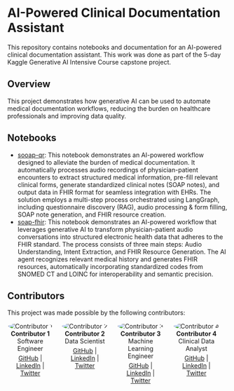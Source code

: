 # AI-Powered Clinical Documentation Assistant

This repository contains notebooks and documentation for an AI-powered clinical documentation assistant. This work was done as part of the 5-day Kaggle Generative AI Intensive Course capstone project.

## Overview

This project demonstrates how generative AI can be used to automate medical documentation workflows, reducing the burden on healthcare professionals and improving data quality.

## Notebooks

*   [sooap-qr](docs/sooap-qr.md): This notebook demonstrates an AI-powered workflow designed to alleviate the burden of medical documentation. It automatically processes audio recordings of physician-patient encounters to extract structured medical information, pre-fill relevant clinical forms, generate standardized clinical notes (SOAP notes), and output data in FHIR format for seamless integration with EHRs. The solution employs a multi-step process orchestrated using LangGraph, including questionnaire discovery (RAG), audio processing & form filling, SOAP note generation, and FHIR resource creation.
*   [soap-fhir](docs/soap-fhir.md): This notebook demonstrates an AI-powered workflow that leverages generative AI to transform physician-patient audio conversations into structured electronic health data that adheres to the FHIR standard. The process consists of three main steps: Audio Understanding, Intent Extraction, and FHIR Resource Generation. The AI agent recognizes relevant medical history and generates FHIR resources, automatically incorporating standardized codes from SNOMED CT and LOINC for interoperability and semantic precision.

## Contributors

This project was made possible by the following contributors:

<div style="display: flex; flex-direction: row;">
  <div style="margin-right: 20px; text-align: center;">
    <img src="https://via.placeholder.com/100" alt="Contributor 1" style="border-radius: 50%;">
    <div>
      <strong>Contributor 1</strong>
      <br>
      <span>Software Engineer</span>
    </div>
    <div style="margin-top: 5px;">
      <a href="#">GitHub</a> | <a href="#">LinkedIn</a> | <a href="#">Twitter</a>
    </div>
  </div>
  <div style="margin-right: 20px; text-align: center;">
    <img src="https://via.placeholder.com/100" alt="Contributor 2" style="border-radius: 50%;">
    <div>
      <strong>Contributor 2</strong>
      <br>
      <span>Data Scientist</span>
    </div>
    <div style="margin-top: 5px;">
      <a href="#">GitHub</a> | <a href="#">LinkedIn</a> | <a href="#">Twitter</a>
    </div>
  </div>
  <div style="margin-right: 20px; text-align: center;">
    <img src="https://via.placeholder.com/100" alt="Contributor 3" style="border-radius: 50%;">
    <div>
      <strong>Contributor 3</strong>
      <br>
      <span>Machine Learning Engineer</span>
    </div>
    <div style="margin-top: 5px;">
      <a href="#">GitHub</a> | <a href="#">LinkedIn</a> | <a href="#">Twitter</a>
    </div>
  </div>
  <div style="margin-right: 20px; text-align: center;">
    <img src="https://via.placeholder.com/100" alt="Contributor 4" style="border-radius: 50%;">
    <div>
      <strong>Contributor 4</strong>
      <br>
      <span>Clinical Data Analyst</span>
    </div>
    <div style="margin-top: 5px;">
      <a href="#">GitHub</a> | <a href="#">LinkedIn</a> | <a href="#">Twitter</a>
    </div>
  </div>
</div>
